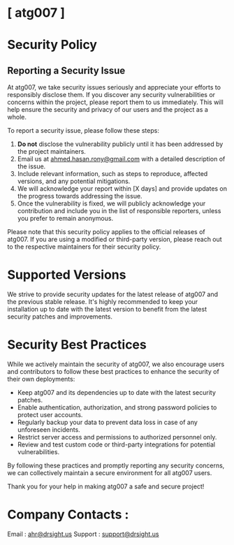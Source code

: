 # [ atg007 ]

# Security Policy

## Reporting a Security Issue

At atg007, we take security issues seriously and appreciate your efforts to responsibly disclose them. If you discover any security vulnerabilities or concerns within the project, please report them to us immediately. This will help ensure the security and privacy of our users and the project as a whole.

To report a security issue, please follow these steps:

1. **Do not** disclose the vulnerability publicly until it has been addressed by the project maintainers.
2. Email us at [ahmed.hasan.rony@gmail.com](mailto:ahmed.hasan.rony@gmail.com) with a detailed description of the issue.
3. Include relevant information, such as steps to reproduce, affected versions, and any potential mitigations.
4. We will acknowledge your report within [X days] and provide updates on the progress towards addressing the issue.
5. Once the vulnerability is fixed, we will publicly acknowledge your contribution and include you in the list of responsible reporters, unless you prefer to remain anonymous.

Please note that this security policy applies to the official releases of atg007. If you are using a modified or third-party version, please reach out to the respective maintainers for their security policy.

# Supported Versions

We strive to provide security updates for the latest release of atg007 and the previous stable release. It's highly recommended to keep your installation up to date with the latest version to benefit from the latest security patches and improvements.

# Security Best Practices

While we actively maintain the security of atg007, we also encourage users and contributors to follow these best practices to enhance the security of their own deployments:

- Keep atg007 and its dependencies up to date with the latest security patches.
- Enable authentication, authorization, and strong password policies to protect user accounts.
- Regularly backup your data to prevent data loss in case of any unforeseen incidents.
- Restrict server access and permissions to authorized personnel only.
- Review and test custom code or third-party integrations for potential vulnerabilities.

By following these practices and promptly reporting any security concerns, we can collectively maintain a secure environment for all atg007 users.

Thank you for your help in making atg007 a safe and secure project!

# Company Contacts : 
Email : [ahr@drsight.us](mailto:ahr@drsight.us)
Support : [support@drsight.us](mailto:support@drsight.us)



